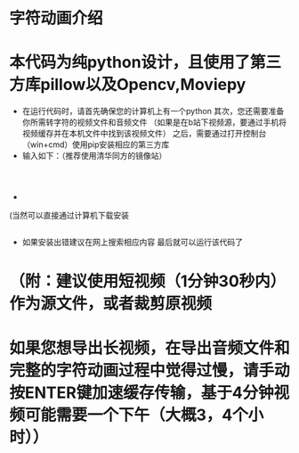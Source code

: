 # 字符动画介绍

# 本代码为纯python设计，且使用了第三方库pillow以及Opencv,Moviepy
-  在运行代码时，请首先确保您的计算机上有一个python
其次，您还需要准备你所需转字符的视频文件和音频文件
（如果是在b站下视频源，要通过手机将视频缓存并在本机文件中找到该视频文件）
之后，需要通过打开控制台（win+cmd）使用pip安装相应的第三方库
- 输入如下：（推荐使用清华同方的镜像站）
```pip install pillow  -i https://pypi.tuna.tsinghua.edu.cn/simple
```
```pip install opencv-python  -i https://pypi.tuna.tsinghua.edu.cn/simple
```
```pip install moviepy  -i https://pypi.tuna.tsinghua.edu.cn/simple 1
```

- ```
(当然可以直接通过计算机下载安装
```pip install moviepy
```
- 如果安装出错建议在网上搜索相应内容
最后就可以运行该代码了
# （附：建议使用短视频（1分钟30秒内）作为源文件，或者裁剪原视频
# 如果您想导出长视频，在导出音频文件和完整的字符动画过程中觉得过慢，请手动按ENTER键加速缓存传输，基于4分钟视频可能需要一个下午（大概3，4个小时））
